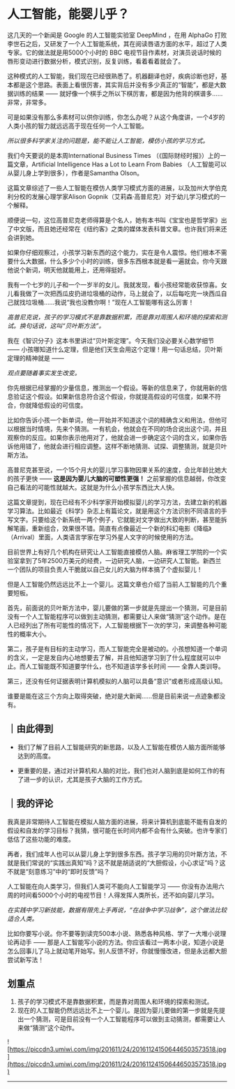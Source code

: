 # 人工智能，能婴儿乎？

这几天的一个新闻是 Google 的人工智能实验室 DeepMind ，在用 AlphaGo 打败李世石之后，又研发了一个人工智能系统，其在阅读唇语方面的水平，超过了人类专家。它的做法就是用5000个小时的 BBC 电视节目作素材，对演员说话时候的唇形变动进行数据分析，模式识别，反复训练，看着看着就会了。

这种模式的人工智能，我们现在已经很熟悉了。机器翻译也好，疾病诊断也好，基本都是这个思路。表面上看很厉害，其实背后并没有多少真正的“智能”，都是大数据训练的结果 —— 就好像一个棋手之所以下棋厉害，都是因为他背的棋谱多……非常，非常多。

可是如果没有那么多素材可以供你训练，你怎么办呢？从这个角度讲，一个4岁的人类小孩的智力就远远高于现在任何一个人工智能。

 *所以很多科学家关注的问题是，能不能让人工智能，模仿小孩的学习方式。*

我们今天要说的是本周International Business Times （《国际财经时报》）上的一篇文章，Artificial Intelligence Has a Lot to Learn From Babies （人工智能可以从婴儿身上学到很多），作者是Samantha Olson。

这篇文章综述了一些人工智能在模仿人类学习模式方面的进展，以及加州大学伯克利分校的发展心理学家Alison Gopnik（艾莉森·高普尼克）对于幼儿学习模式的一个解释。

顺便说一句，这位高普尼克老师得算是个名人，她有本书叫《宝宝也是哲学家》出了中文版，而且她还经常在《纽约客》之类的媒体发表科普文章。也许我们将来还会讲到她。

如果你仔细观察过，小孩学习新东西的这个能力，实在是令人震惊。他们根本不需要什么大数据，什么多少个小时的训练，很多东西根本就是看一遍就会。你今天跟他说个新词，明天他就能用上，还用得挺好。

我有一个七岁的儿子和一个一岁半的女儿。我就发现，看小孩经常能收获惊喜。女儿看我做了一次把西瓜皮扔进垃圾桶的动作，马上就会了，以后每吃完一块西瓜自己就找垃圾桶……我说“我也没教你啊！”现在人工智能哪有这么厉害！

 *高普尼克说，孩子的学习模式不是靠数据积累，而是靠对周围人和环境的探索和测试。换句话说，这叫“贝叶斯方法”。*

我在《智识分子》这本书里讲过“贝叶斯定理”。今天我们没必要关心数学细节 —— 小孩哪知道什么定理，但是他们天生会用这个定理！用一句话总结，贝叶斯定理的精神就是 —— 

 *观点要随着事实发生改变。*

你先根据已经掌握的少量信息，推测出一个假设。等新的信息来了，你就用新的信息验证这个假设。如果新信息符合这个假设，你就提高假设的可信度，如果不符合，你就降低假设的可信度。

比如你告诉小孩一个新单词，他一开始并不知道这个词的精确含义和用法，但他可以根据当时情境，先来个猜测。一有机会，他就会在不同的场合说出这个词，并且观察你的反应。如果你表示他用对了，他就会进一步确定这个词的含义，如果你告诉他用错了，他就会进行相应调整。这样不断地猜测、试探、调整猜测，就是贝叶斯方法。

高普尼克甚至说，一个15个月大的婴儿学习事物因果关系的速度，会比年龄比她大的孩子更快 —— **这是因为婴儿大脑的可塑性更强！** 之前掌握的信息越弱，你改变自己看法的可能性就越大。这就是为什么小孩学东西比大人快。

这篇文章提到，现在已经有不少科学家开始模拟婴儿的学习方法，去建立新的机器学习算法。比如最近《科学》杂志上有篇论文，就是用这个方法识别不同语言的手写文字。只要给这个新系统一两个例子，它就能对文字做出大致的判断，甚至能拆解笔画，重新组合，效果很不错。简直有点像最近一个新的科幻电影《降临》（Arrival）里面，人类语言学家在学习外星人文字的时候使用的方法。

目前世界上有好几个机构在研究让人工智能直接模仿人脑。麻省理工学院的一个实验室拿到了5年2500万美元的经费，一边研究人脑，一边研究人工智能。新西兰一个团队的项目负责人干脆就以自己女儿的大脑为样本搞了个虚拟婴儿！

但是人工智能仍然远远比不上一个婴儿。这篇文章也介绍了当前人工智能的几个重要短板。

首先，前面说的贝叶斯方法中，婴儿要做的第一步就是先提出一个猜测，可是目前没有一个人工智能程序可以做到主动猜测，都需要让人来做“猜测”这个动作。是在人已经列出了所有可能性的情况下，人工智能根据下一次的学习，来调整各种可能性的概率大小。

第二，孩子是有目标的主动学习，而人工智能完全是被动的。小孩想知道一个单词的含义，一定是发自内心地想要去了解，并且他知道学习到了什么程度就可以中止。而人工智能既不知道要学什么，也不知道该学多长时间 —— 全靠人类训导。

第三，还没有任何证据表明计算机模拟的人脑可以具备“意识”或者形成高级认知。

谁要是能在这三个方向上取得突破，绝对是大新闻……但是目前来说一点迹象都没有。 

## ｜由此得到

* 我们了解了目前人工智能研究的新思路，以及人工智能在模仿人脑方面所能够达到的高度。

* 更重要的是，通过对计算机和人脑的对比，我们也对人脑到底是如何工作的有了进一步的认识，尤其是孩子大脑的工作方式。

## ｜我的评论

我真是非常期待人工智能在模拟人脑方面的进展，将来计算机到底能不能有自发的假设和自发的学习目标？我猜，很可能在长时间内都不会有什么突破。也许专家们低估了这些功能的难度。

再者，我们成年人也可以从婴儿身上学到很多东西。孩子学习用的贝叶斯方法，不就是我们常说的“实践出真知”吗？这不就是胡适说的“大胆假设，小心求证”吗？这不就是“刻意练习”中的“即时反馈”吗？

人工智能在向人类学习，但我们人类可不能向人工智能学习 —— 你没有办法用六周的时间看5000个小时的电视节目！人得发挥人类所长，还不如向婴儿学习。

 *在实践中学习新技能，数据有限先上手再说，“在战争中学习战争”，这个做法比较适合人类。*

比如你要写小说。你不要等到读完500本小说、熟悉各种风格、学了一大堆小说理论再动手 —— 那是人工智能写小说的方法。你应该看过一两本小说，知道小说是怎么回事儿了马上就动笔开始写。别人反馈不好，你就慢慢改进，但是永远都大胆尝试新写法！

## 划重点

1. 孩子的学习模式不是靠数据积累，而是靠对周围人和环境的探索和测试。
2. 现在的人工智能仍然远远比不上一个婴儿。是因为婴儿要做的第一步就是先提出一个猜测，可是目前没有一个人工智能程序可以做到主动猜测，都需要让人来做“猜测”这个动作。

![https://piccdn3.umiwi.com/img/201611/24/201611241506446503573518.jpg](https://piccdn3.umiwi.com/img/201611/24/201611241506446503573518.jpg)

---
